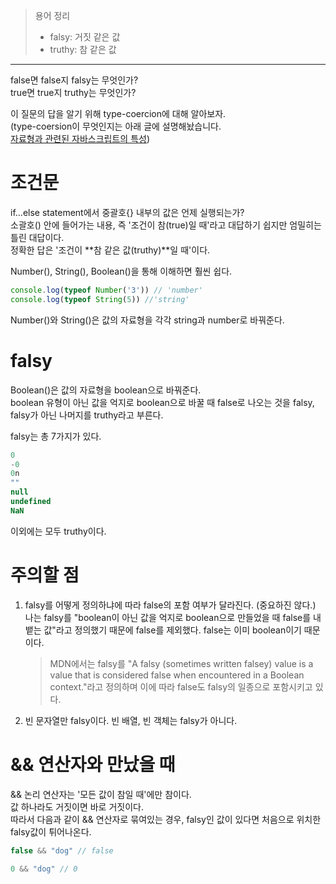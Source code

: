 > 용어 정리  
> 
> - falsy: 거짓 같은 값  
> - truthy: 참 같은 값
---
false면 false지 falsy는 무엇인가?  
true면 true지 truthy는 무엇인가?  

이 질문의 답을 알기 위해 type-coercion에 대해 알아보자.  
(type-coersion이 무엇인지는 아래 글에 설명해놨습니다.  
[자료형과 관련된 자바스크립트의 특성](https://github.com/chachagogogo/What-I-learned/blob/main/Javascript/%EC%9E%90%EB%A3%8C%ED%98%95%EA%B3%BC%20%EA%B4%80%EB%A0%A8%EB%90%9C%20%EC%9E%90%EB%B0%94%EC%8A%A4%ED%81%AC%EB%A6%BD%ED%8A%B8%EC%9D%98%20%ED%8A%B9%EC%84%B1.md))


# 조건문
if...else statement에서 중괄호{} 내부의 값은 언제 실행되는가?  
소괄호() 안에 들어가는 내용, 즉 '조건이 참(true)일 때'라고 대답하기 쉽지만 엄밀히는 틀린 대답이다.  
정확한 답은 '조건이 **참 같은 값(truthy)**일 때'이다. 

Number(), String(), Boolean()을 통해 이해하면 훨씬 쉽다.

```js
console.log(typeof Number('3')) // 'number'
console.log(typeof String(5)) //'string'
```
Number()와 String()은 값의 자료형을 각각 string과 number로 바꿔준다.


# falsy
Boolean()은 값의 자료형을 boolean으로 바꿔준다.  
boolean 유형이 아닌 값을 억지로 boolean으로 바꿀 때 false로 나오는 것을 falsy, falsy가 아닌 나머지를 truthy라고 부른다.

falsy는 총 7가지가 있다.
```js
0
-0
0n
""
null
undefined
NaN
```
이외에는 모두 truthy이다.  

# 주의할 점
1. falsy를 어떻게 정의하냐에 따라 false의 포함 여부가 달라진다. (중요하진 않다.)  
   나는 falsy를 "boolean이 아닌 값을 억지로 boolean으로 만들었을 때 false를 내뱉는 값"라고 정의했기 때문에 false를 제외했다. false는 이미 boolean이기 때문이다.  
   > MDN에서는 falsy를 "A falsy (sometimes written falsey) value is a value that is considered false when encountered in a Boolean context."라고 정의하며 이에 따라 false도 falsy의 일종으로 포함시키고 있다.
2. 빈 문자열만 falsy이다. 빈 배열, 빈 객체는 falsy가 아니다.  
   
# && 연산자와 만났을 때
&& 논리 연산자는 '모든 값이 참일 때'에만 참이다.  
값 하나라도 거짓이면 바로 거짓이다.  
따라서 다음과 같이 && 연산자로 묶여있는 경우, falsy인 값이 있다면 처음으로 위치한 falsy값이 튀어나온다.
```js
false && "dog" // false

0 && "dog" // 0
```